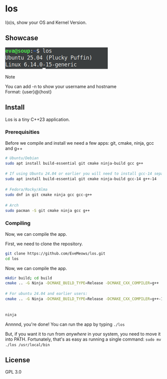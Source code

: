 # los
l(o)s, show your OS and Kernel Version.

## Showcase
![los](./los.png)

> [!NOTE]
> You can add -n to show your username and hostname <br>
> Format: {user}@{host}

## Install
Los is a tiny C++23 application.

### Prerequisities
Before we compile and install we need a few apps: git, cmake, ninja, gcc and g++
```bash
# Ubuntu/Debian
sudo apt install build-essential git cmake ninja-build gcc g++

# If using Ubuntu 24.04 or earlier you will need to install gcc-14 separately.
sudo apt install build-essential git cmake ninja-build gcc-14 g++-14

# Fedora/Rocky/Alma
sudo dnf in git cmake ninja gcc gcc-g++

# Arch
sudo pacman -S git cmake ninja gcc g++
```

### Compiling
Now, we can compile the app.

First, we need to clone the repository.
```bash
git clone https://github.com/EveMeows/los.git
cd los
```

Now, we can compile the app.
```bash
mkdir build; cd build
cmake .. -G Ninja -DCMAKE_BUILD_TYPE=Release -DCMAKE_CXX_COMPILER=g++

# For ubuntu 24.04 and earlier users:
cmake .. -G Ninja -DCMAKE_BUILD_TYPE=Release -DCMAKE_CXX_COMPILER=g++-14


ninja
```
Annnnd, you're done! You can run the app by typing `./los`

But, if you want it to run from *anywhere* in your system, you need to move it into PATH. Fortunately, that's as easy as running a single command:
`sudo mv ./los /usr/local/bin`

## License
GPL 3.0
